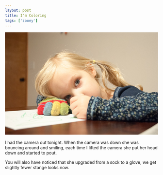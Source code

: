 ```yaml
---
layout: post
title: I'm Coloring
tags: ['zooey']
---
```


![Watching](/media/2012/20120927-6780-600px.jpg)

I had the camera out tonight. When the camera was down she was bouncing around and smiling, each time I lifted the camera she put her head down and started to pout.

You will also have noticed that she upgraded from a sock to a glove, we get slightly fewer stange looks now.
